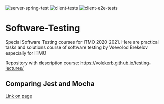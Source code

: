 ![server-spring-test](https://github.com/niki999922/Software-Testing/workflows/server-spring-test/badge.svg?branch=master)
![client-tests](https://github.com/niki999922/Software-Testing/workflows/client-tests/badge.svg?branch=master)
![client-e2e-tests](https://github.com/niki999922/Software-Testing/workflows/client-e2e-tests/badge.svg?branch=master)
# Software-Testing
Special Software Testing courses for ITMO 2020-2021. Here are practical tasks and solutions course of software testing by Vsevolod Brekelov especially for ITMO

Repository with description course: https://volekerb.github.io/testing-lectures/

## Comparing Jest and Mocha
[Link on page](https://niki999922.github.io/index.html)
